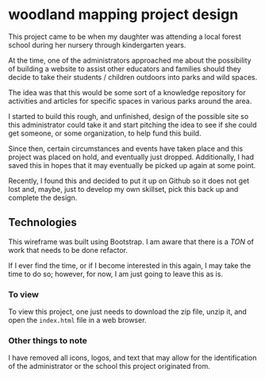 # woodland mapping project design

This project came to be when my daughter was attending a local forest school during her nursery through kindergarten years. 

At the time, one of the administrators approached me about the possibility of building a website to assist other educators and families should they decide to take their students / children outdoors into parks and wild spaces. 

The idea was that this would be some sort of a knowledge repository for activities and articles for specific spaces in various parks around the area. 

I started to build this rough, and unfinished, design of the possible site so this administrator could take it and start pitching the idea to see if she could get someone, or some organization, to help fund this build.

Since then, certain circumstances and events have taken place and this project was placed on hold, and eventually just dropped. Additionally, I had saved this in hopes that it may eventually be picked up again at some point. 

Recently, I found this and decided to put it up on Github so it does not get lost and, maybe, just to develop my own skillset, pick this back up and complete the design. 

## Technologies

This wireframe was built using Bootstrap. I am aware that there is a _TON_ of work that needs to be done refactor. 

If I ever find the time, or if I become interested in this again, I may take the time to do so; however, for now, I am just going to leave this as is.


### To view

To view this project, one just needs to download the zip file, unzip it, and open the `index.html` file in a web browser.


### Other things to note

I have removed all icons, logos, and text that may allow for the identification of the administrator or the school this project originated from.
